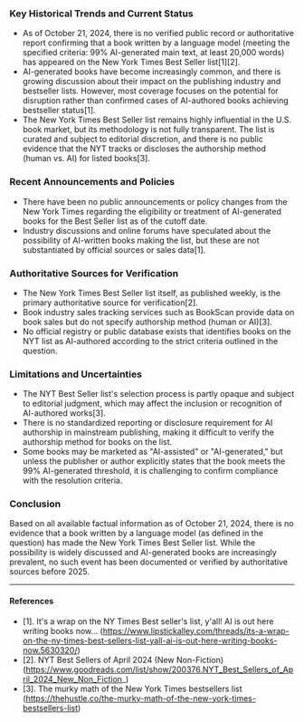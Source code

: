 ### Key Historical Trends and Current Status

- As of October 21, 2024, there is no verified public record or authoritative report confirming that a book written by a language model (meeting the specified criteria: 99% AI-generated main text, at least 20,000 words) has appeared on the New York Times Best Seller list[1][2].
- AI-generated books have become increasingly common, and there is growing discussion about their impact on the publishing industry and bestseller lists. However, most coverage focuses on the potential for disruption rather than confirmed cases of AI-authored books achieving bestseller status[1].
- The New York Times Best Seller list remains highly influential in the U.S. book market, but its methodology is not fully transparent. The list is curated and subject to editorial discretion, and there is no public evidence that the NYT tracks or discloses the authorship method (human vs. AI) for listed books[3].

### Recent Announcements and Policies

- There have been no public announcements or policy changes from the New York Times regarding the eligibility or treatment of AI-generated books for the Best Seller list as of the cutoff date.
- Industry discussions and online forums have speculated about the possibility of AI-written books making the list, but these are not substantiated by official sources or sales data[1].

### Authoritative Sources for Verification

- The New York Times Best Seller list itself, as published weekly, is the primary authoritative source for verification[2].
- Book industry sales tracking services such as BookScan provide data on book sales but do not specify authorship method (human or AI)[3].
- No official registry or public database exists that identifies books on the NYT list as AI-authored according to the strict criteria outlined in the question.

### Limitations and Uncertainties

- The NYT Best Seller list's selection process is partly opaque and subject to editorial judgment, which may affect the inclusion or recognition of AI-authored works[3].
- There is no standardized reporting or disclosure requirement for AI authorship in mainstream publishing, making it difficult to verify the authorship method for books on the list.
- Some books may be marketed as "AI-assisted" or "AI-generated," but unless the publisher or author explicitly states that the book meets the 99% AI-generated threshold, it is challenging to confirm compliance with the resolution criteria.

### Conclusion

Based on all available factual information as of October 21, 2024, there is no evidence that a book written by a language model (as defined in the question) has made the New York Times Best Seller list. While the possibility is widely discussed and AI-generated books are increasingly prevalent, no such event has been documented or verified by authoritative sources before 2025.

---

#### References

- [1]. It's a wrap on the NY Times Best seller's list, y'all! AI is out here writing books now... (https://www.lipstickalley.com/threads/its-a-wrap-on-the-ny-times-best-sellers-list-yall-ai-is-out-here-writing-books-now.5630320/)
- [2]. NYT Best Sellers of April 2024 (New Non-Fiction) (https://www.goodreads.com/list/show/200376.NYT_Best_Sellers_of_April_2024_New_Non_Fiction_)
- [3]. The murky math of the New York Times bestsellers list (https://thehustle.co/the-murky-math-of-the-new-york-times-bestsellers-list)